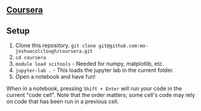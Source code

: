 ## [Coursera](https://www.deeplearning.ai)

## Setup

1) Clone this repository. `git clone git@github.com:mo-joshuacolclough/coursera.git`
2) `cd coursera`
3) `module load scitools` - Needed for numpy, matplotlib, etc.
4) `jupyter-lab .` - This loads the jupyter lab in the current folder.
5) Open a notebook and have fun!

When in a notebook, pressing `Shift + Enter` will run your code in the current "code cell".
Note that the order matters; some cell's code may rely on code that has been run in a previous cell.

